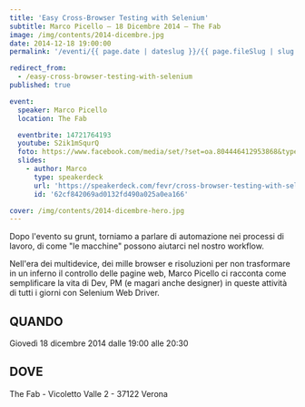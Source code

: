 ```yaml
---
title: 'Easy Cross-Browser Testing with Selenium'
subtitle: Marco Picello – 18 Dicembre 2014 – The Fab
image: /img/contents/2014-dicembre.jpg
date: 2014-12-18 19:00:00
permalink: '/eventi/{{ page.date | dateslug }}/{{ page.fileSlug | slug }}/index.html'

redirect_from:
  - /easy-cross-browser-testing-with-selenium
published: true

event:
  speaker: Marco Picello
  location: The Fab

  eventbrite: 14721764193
  youtube: S2ik1mSqurQ
  foto: https://www.facebook.com/media/set/?set=oa.804446412953868&type=1
  slides:
    - author: Marco
      type: speakerdeck
      url: 'https://speakerdeck.com/fevr/cross-browser-testing-with-selenium'
      id: '62cf842069ad0132fd490a025a0ea166'

cover: /img/contents/2014-dicembre-hero.jpg
---
```


Dopo l'evento su grunt, torniamo a parlare di automazione nei processi di lavoro, di come "le macchine"
possono aiutarci nel nostro workflow.

Nell'era dei multidevice, dei mille browser e risoluzioni per non trasformare in un inferno il controllo delle
pagine web, Marco Picello ci racconta come semplificare la vita di Dev, PM (e magari anche designer) in queste
attività di tutti i giorni con Selenium Web Driver.

## QUANDO

Giovedì 18 dicembre 2014 dalle 19:00 alle 20:30

## DOVE

The Fab - Vicoletto Valle 2 - 37122 Verona
